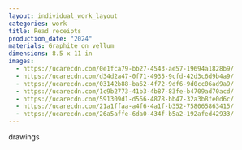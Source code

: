 ```yaml
---
layout: individual_work_layout
categories: work
title: Read receipts
production_date: "2024"
materials: Graphite on vellum
dimensions: 8.5 x 11 in
images:
  - https://ucarecdn.com/0e1fca79-bb27-4543-ae57-19694a1828b9/
  - https://ucarecdn.com/d34d2a47-0f71-4935-9cfd-42d3c6d9b4a9/
  - https://ucarecdn.com/03142b88-ba62-4f72-9df6-9d0cc06ad9a9/
  - https://ucarecdn.com/1c9b2773-41b3-4b87-83fe-b4709ad70acd/
  - https://ucarecdn.com/591309d1-d566-4878-bb47-32a3b8fe0d6c/
  - https://ucarecdn.com/21a1ffaa-a4f6-4a1f-b352-758065863415/
  - https://ucarecdn.com/26a5affe-6da0-434f-b5a2-192afed42933/
---
```

drawings
